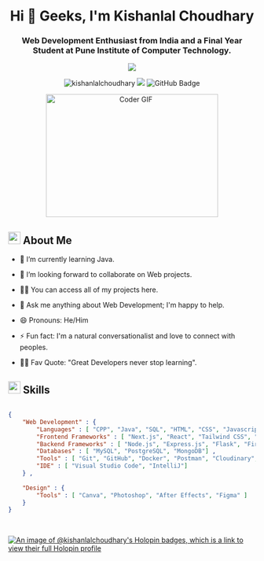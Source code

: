 <h1 align="center">Hi 👋 Geeks, I'm Kishanlal Choudhary</h1>
<h3 align="center">Web Development Enthusiast from India and a Final Year Student at Pune Institute of Computer Technology.</h3>

<div align="center">
    <img src="https://readme-typing-svg.herokuapp.com/?font=ROBOT&color=%236FDA44&size=25&center=true&vCenter=true&width=600&height=50&lines=%3E+Welcome%20to%20my%20GitHub%20profile...;%3E+Computer+Engineering+Student;%3E+Full+Stack+Developer;%3E+Problem+Solver;%3E+Open-Source+Enthusiast" />  
</div>

<p align="center">
    <img src="https://komarev.com/ghpvc/?username=kishanlalchoudhary&label=Profile%20views&color=0e75b6&style=flat" alt="kishanlalchoudhary" />
    <img src='https://visitor-badge.laobi.icu/badge?page_id=kishanlalchoudhary'>
    <img src="https://img.shields.io/github/followers/kishanlalchoudhary?label=Followers&style=social" alt="GitHub Badge">
</p>

<div align="center">
    <img alt="Coder GIF" height=250 width=350 src="https://physicsgurukul.files.wordpress.com/2019/02/character-1.gif" />
</div>

## <img src="https://c.tenor.com/NCRHhqkXrJYAAAAi/programmers-go-internet.gif" width="25">  <b>About Me</b>

<!-- - 🔭 I’m currently working on something cool. -->

- 🌱 I’m currently learning Java.

- 👯 I’m looking forward to collaborate on Web projects.

<!-- - 🤔 I’m looking for help with ... -->

<!-- - 📫 How to reach me  -->

- 👨‍💻 You can access all of my projects here.

- 💬 Ask me anything about Web Development; I'm happy to help.

- 😄 Pronouns: He/Him

- ⚡ Fun fact: I'm a natural conversationalist and love to connect with peoples. 

- 💪🏼 Fav Quote: "Great Developers never stop learning".

## <img src="https://media2.giphy.com/media/QssGEmpkyEOhBCb7e1/giphy.gif?cid=ecf05e47a0n3gi1bfqntqmob8g9aid1oyj2wr3ds3mg700bl&rid=giphy.gif" width ="25"><b> Skills</b>

```json

{
    "Web Development" : {
        "Languages" : [ "CPP", "Java", "SQL", "HTML", "CSS", "Javascript", "Python" ] ,
        "Frontend Frameworks" : [ "Next.js", "React", "Tailwind CSS", "Bootstrap" ] ,
        "Backend Frameworks" : [ "Node.js", "Express.js", "Flask", "Firebase" ] ,
        "Databases" : [ "MySQL", "PostgreSQL", "MongoDB"] ,
        "Tools" : [ "Git", "GitHub", "Docker", "Postman", "Cloudinary", "Vite", "Bit Bucket", "Slack" ] ,
        "IDE" : [ "Visual Studio Code", "IntelliJ"]
    } ,
    
    "Design" : {
        "Tools" : [ "Canva", "Photoshop", "After Effects", "Figma" ]
    }
}
```

<br>

[![An image of @kishanlalchoudhary's Holopin badges, which is a link to view their full Holopin profile](https://holopin.me/kishanlalchoudhary)](https://holopin.io/@kishanlalchoudhary)

